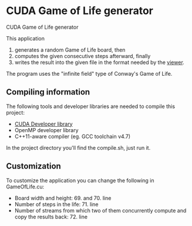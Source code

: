 CUDA Game of Life generator
===========================

CUDA Game of Life generator

This application
1. generates a random Game of Life board, then
2. computes the given consecutive steps afterward, finally
3. writes the result into the given file in the format needed by the [viewer](https://github.com/szotsaki/game-of-life-viewer).

The program uses the "infinite field" type of Conway's Game of Life.

Compiling information
---------------------
The following tools and developer libraries are needed to compile this project:

- [CUDA Developer library](https://developer.nvidia.com/cuda-downloads)
- OpenMP developer library
- C++11-aware compiler (eg. GCC toolchain v4.7)

In the project directory you'll find the compile.sh, just run it.

Customization
-------------
To customize the application you can change the following in GameOfLife.cu:
- Board width and height: 69. and 70. line
- Number of steps in the life: 71. line
- Number of streams from which two of them concurrently compute and copy the results back: 72. line

